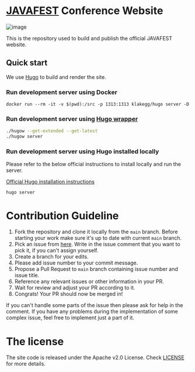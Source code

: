 # [JAVAFEST](https://javafest.org/) Conference Website
![image](https://github.com/adityasharma7/javafest/assets/15027245/bc489910-8805-4d60-93f8-542a5635c4b5)


This is the repository used to build and publish the official JAVAFEST website.

## Quick start
We use [Hugo](https://gohugo.io/) to build and render the site. 

### Run development server using Docker
```
docker run --rm -it -v $(pwd):/src -p 1313:1313 klakegg/hugo server -D
```

### Run development server using [Hugo wrapper](https://github.com/khos2ow/hugo-wrapper)
```sh
./hugow --get-extended --get-latest
./hugow server
```

### Run development server using Hugo installed locally

Please refer to the below official instructions to install locally and run the server.

[Official Hugo installation instructions](https://gohugo.io/installation/)

```hugo server```

# Contribution Guideline

1. Fork the repository and clone it locally from the `main` branch. Before starting your work make sure it's up to date with current `main` branch.
2. Pick an issue from [here](https://github.com/bangalorejug/javafest/issues). Write in the issue comment that you want to pick it, if you can't assign yourself.
3. Create a branch for your edits.
4. Please add issue number to your commit message.
5. Propose a Pull Request to `main` branch containing issue number and issue title.
6. Reference any relevant issues or other information in your PR.
7. Wait for review and adjust your PR according to it.
8. Congrats! Your PR should now be merged in!

If you can't handle some parts of the issue then please ask for help in the comment. If you have any problems during the implementation of some complex issue, feel free to implement just a part of it.


    
# The license

The site code is released under the Apache v2.0 License. Check <a href="https://github.com/bangalorejug/javafest/blob/main/LICENSE" target="_blank">LICENSE</a> for more details.
